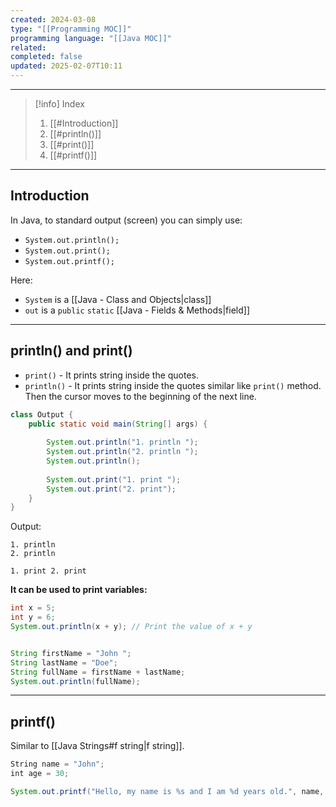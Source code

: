 ```yaml
---
created: 2024-03-08
type: "[[Programming MOC]]"
programming language: "[[Java MOC]]"
related: 
completed: false
updated: 2025-02-07T10:11
---
```

---

>[!info] Index
>1. [[#Introduction]]
>2. [[#println()]]
>3. [[#print()]]
>4. [[#printf()]]

---
## Introduction
In Java, to standard output (screen) you can simply use:
- `System.out.println();`
- `System.out.print();`
- `System.out.printf();`

Here:
- `System` is a [[Java - Class and Objects|class]]
- `out` is a `public` `static` [[Java - Fields & Methods|field]]

---
## println() and print()

- `print()` - It prints string inside the quotes.
- `println()` - It prints string inside the quotes similar like `print()` method. Then the cursor moves to the beginning of the next line.

```java
class Output {
    public static void main(String[] args) {
    	
        System.out.println("1. println ");
        System.out.println("2. println ");
    	System.out.println();
    	
        System.out.print("1. print ");
        System.out.print("2. print");
    }
}
```

Output:
```text
1. println 
2. println 

1. print 2. print
```

**It can be used to print variables:**

```java
int x = 5;
int y = 6;
System.out.println(x + y); // Print the value of x + y


String firstName = "John ";
String lastName = "Doe";
String fullName = firstName + lastName;
System.out.println(fullName);
```

---
## printf()

Similar to [[Java Strings#f string|f string]].

``` java
String name = "John";
int age = 30;

System.out.printf("Hello, my name is %s and I am %d years old.", name, age);
```